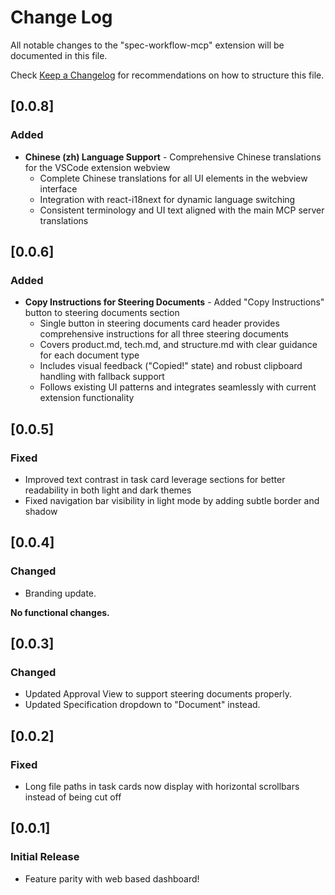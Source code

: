 # Change Log

All notable changes to the "spec-workflow-mcp" extension will be documented in this file.

Check [Keep a Changelog](http://keepachangelog.com/) for recommendations on how to structure this file.

## [0.0.8]

### Added
- **Chinese (zh) Language Support** - Comprehensive Chinese translations for the VSCode extension webview
  - Complete Chinese translations for all UI elements in the webview interface
  - Integration with react-i18next for dynamic language switching
  - Consistent terminology and UI text aligned with the main MCP server translations

## [0.0.6]

### Added
- **Copy Instructions for Steering Documents** - Added "Copy Instructions" button to steering documents section
  - Single button in steering documents card header provides comprehensive instructions for all three steering documents
  - Covers product.md, tech.md, and structure.md with clear guidance for each document type
  - Includes visual feedback ("Copied!" state) and robust clipboard handling with fallback support
  - Follows existing UI patterns and integrates seamlessly with current extension functionality

## [0.0.5]

### Fixed
- Improved text contrast in task card leverage sections for better readability in both light and dark themes
- Fixed navigation bar visibility in light mode by adding subtle border and shadow

## [0.0.4]

### Changed
- Branding update.

**No functional changes.**

## [0.0.3]

### Changed
- Updated Approval View to support steering documents properly.
- Updated Specification dropdown to "Document" instead.

## [0.0.2]

### Fixed
- Long file paths in task cards now display with horizontal scrollbars instead of being cut off

## [0.0.1]

### Initial Release

- Feature parity with web based dashboard!